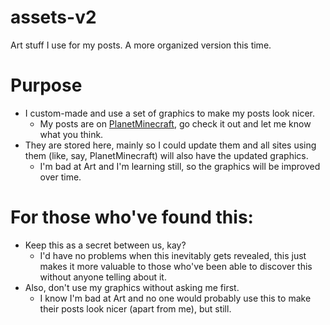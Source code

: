 # assets-v2
Art stuff I use for my posts. A more organized version this time.

# Purpose
- I custom-made and use a set of graphics to make my posts look nicer.
  - My posts are on [PlanetMinecraft](https://www.planetminecraft.com/member/thediamondplayables/), go check it out and let me know what you think.
- They are stored here, mainly so I could update them and all sites using them (like, say, PlanetMinecraft) will also have the updated graphics.
  - I'm bad at Art and I'm learning still, so the graphics will be improved over time.

# For those who've found this:
- Keep this as a secret between us, kay?
  - I'd have no problems when this inevitably gets revealed, this just makes it more valuable to those who've been able to discover this without anyone telling about it.
- Also, don't use my graphics without asking me first.
  - I know I'm bad at Art and no one would probably use this to make their posts look nicer (apart from me), but still.
